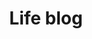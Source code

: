 ---
layout: home
title: Life blog
feed: feed/life.xml
pagination:
  enabled: true
  collection: life
  permalink: '/page/:num/'
---